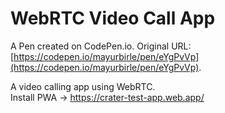 # WebRTC Video Call App

A Pen created on CodePen.io. Original URL: [https://codepen.io/mayurbirle/pen/eYgPvVp](https://codepen.io/mayurbirle/pen/eYgPvVp).

A video calling app using WebRTC.  
Install PWA -> https://crater-test-app.web.app/